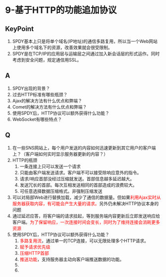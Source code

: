 # 9-基于HTTP的功能追加协议

## KeyPoint
1. SPDY基本上只是将单个域名(IP地址)的通信多路复用，所以当一个Web网站上使用多个域名下的资源，改善效果就会很受限制。
2. SPDY是在TCP/IP的应用层与运输层之间通过加入新会话层的形式运作。同时考虑到安全问题，规定通信用SSL。
## A
1. SPDY出现的背景？
2. 过去HTTP标准有哪些瓶颈？
3. Ajax的解决方法有什么优点和弊端？
4. Comet的解决方法有什么优点和弊端？
5. 使用SPDY后，HTTP协议可以额外获得什么功能？
6. WebSocket有哪些特点？
## Q
1. 在一些SNS网站上，每个用户发送的内容如何迅速更新到其它用户的客户端上？（客户端如何实时显示服务器更新的内容？）
2. HTTP的瓶颈
   1. 一条连接上只可以发送一个请求
   2. 只能由客户端发送请求。客户端不可以接受除响应意外的指令。
   3. 请求/响应首部没经过压缩就发送。首部信息越多延迟越大。
   4. 发送冗长的首部。每次互相发送相同的首部造成的浪费较大。
   5. 可任意选择数据压缩格式。非强制压缩发送
3. 可以对局部Web进行替换加载，减少了通信的数据量。但如果<font color=red>利用Ajax实时从服务器获取内容，有可能会产生大量的请求。</font>另外仍未解决HTTP协议本身的问题
4. 通过延迟应答，将客户端的请求挂起，等到服务端内容更新后立即发送响应给客户端。<font color=red>为了保留响应，一次连接时间会变长，同时为了维持连接会消耗更多资源</font>
5. 使用SPDY后，HTTP协议可以额外获得什么功能？
   1. <font color=red>多路复用流</font>，通过单一的TCP连接，可以无限处理多个HTTP请求。
   2. <font color=red>赋予请求优先级</font>
   3. <font color=red>压缩HTTP首部</font>
   4. <font color=red>推送功能</font>，支持服务器主动向客户端推送数据的功能。
   5. 
   6. 